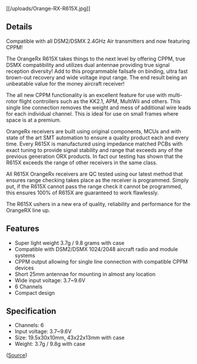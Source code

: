 [[/uploads/Orange-RX-R615X.jpg]]

## Details

Compatible with all DSM2/DSMX 2.4GHz Air transmitters and now featuring CPPM!

The OrangeRx R615X takes things to the next level by offering CPPM, true DSMX compatibility and utilizes dual antennae providing true signal reception diversity! Add to this programmable failsafe on binding, ultra fast brown-out recovery and wide voltage input range. The end result being an unbeatable value for the money aircraft receiver!

The all new CPPM functionality is an excellent feature for use with multi-rotor flight controllers such as the KK2.1, APM, MultiWii and others. This single line connection removes the weight and mess of additional wire leads for each individual channel. This is ideal for use on small frames where space is at a premium. 

OrangeRx receivers are built using original components, MCUs and with state of the art SMT automation to ensure a quality product each and every time. Every R615X is manufactured using impedance matched PCBs with exact tuning to provide signal stability and range that exceeds any of the previous generation ORX products. In fact our testing has shown that the R615X exceeds the range of other receivers in the same class. 

All R615X OrangeRx receivers are QC tested using our latest method that ensures range checking takes place as the receiver is programmed. Simply put, if the R615X cannot pass the range check it cannot be programmed, this ensures 100% of R615X are guaranteed to work flawlessly.

The R615X ushers in a new era of quality, reliability and performance for the OrangeRX line up.

## Features

* Super light weight 3.7g / 9.8 grams with case
* Compatible with DSM2/DSMX 1024/2048 aircraft radio and module systems
* CPPM output allowing for single line connection with compatible CPPM devices
* Short 25mm antennae for mounting in almost any location
* Wide input voltage: 3.7~9.6V
* 6 Channels
* Compact design

## Specification

* Channels: 6
* Input voltage: 3.7~9.6V
* Size: 19.5x30x10mm, 43x22x13mm with case
* Weight: 3.7g / 9.8g with case 

([Source](http://www.hobbyking.com/hobbyking/store/__46632__OrangeRx_R615X_Spektrum_JR_DSM2_DSMX_Compatible_6Ch_2_4GHz_Receiver_w_CPPM.html))